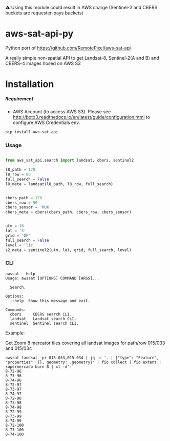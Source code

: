 :warning: Using this module could result in AWS charge (Sentinel-2 and CBERS buckets are requester-pays buckets) 


# aws-sat-api-py
Python port of https://github.com/RemotePixel/aws-sat-api

A really simple non-spatial API to get Landsat-8, Sentinel-2(A and B) and CBERS-4 images hosed on AWS S3

# Installation

##### Requirement
  - AWS Account (to access AWS S3).
Please see http://boto3.readthedocs.io/en/latest/guide/configuration.html to configure AWS Credentials env.


```bash
pip install aws-sat-api
```

### Usage

```Python

from aws_sat_api.search import landsat, cbers, sentinel2

l8_path = 178
l8_row = 80
full_search = False
l8_meta = landsat(l8_path, l8_row, full_search)


cbers_path = 178
cbers_row = 90
cbers_sensor = 'MUX'
cbers_meta = cbers(cbers_path, cbers_row, cbers_sensor)


utm = 16
lat = 'S'
grid = 'DF'
full_search = False
level = 'l1c'
s2_meta = sentinel2(utm, lat, grid, full_search, level)
```


### CLI

```
awssat --help
Usage: awssat [OPTIONS] COMMAND [ARGS]...

  Search.

Options:
  --help  Show this message and exit.

Commands:
  cbers     CBERS search CLI.
  landsat   Landsat search CLI.
  sentinel  Sentinel search CLI.
```

Example:

Get Zoom 8 mercator tiles covering all landsat images for path/row 015/033 and 015/034
```
awssat landsat -pr 015-033,015-034 | jq -c '. | {"type": "Feature", "properties": {}, geometry: .geometry}' | fio collect | fio extent | supermercado burn 8 | xt -d'-'
8-72-96
8-73-96
8-74-96
8-72-97
8-73-97
8-74-97
8-72-98
8-73-98
8-74-98
8-72-99
8-73-99
8-74-99
8-72-100
8-73-100
8-74-100
```
